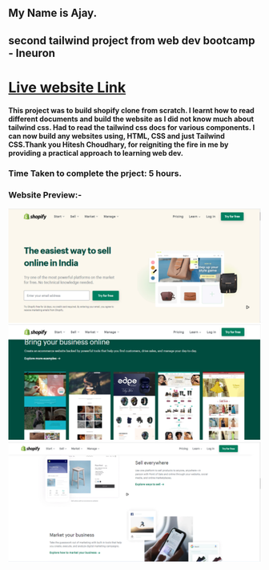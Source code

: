 ## My Name is Ajay.
## second tailwind project from web dev bootcamp - Ineuron
# [Live website Link](https://aj-shopify-clone.netlify.app/)
#### This project was to build shopify clone from scratch. I learnt how to read different documents and build the website as I did not know much about tailwind css. Had to read the tailwind css docs for various components. I can now build any websites using, HTML, CSS and just Tailwind CSS.Thank you Hitesh Choudhary, for reigniting the fire in me by providing a practical approach to learning web dev.

### Time Taken to complete the prject: 5 hours.


### Website Preview:-

![Website preview](Screenshot-1.png)
![Website preview](Screenshot-2.png)
![Website preview](Screenshot-3.png)
